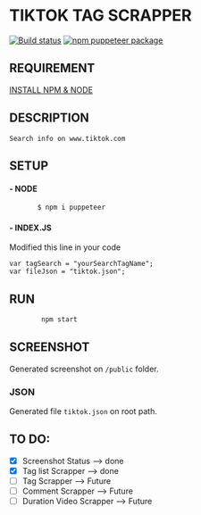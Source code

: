 # TIKTOK TAG SCRAPPER
[![Build status](https://github.com/puppeteer/puppeteer/workflows/CI/badge.svg)](https://github.com/puppeteer/puppeteer/actions?query=workflow%3ACI)
[![npm puppeteer package](https://img.shields.io/npm/v/puppeteer.svg)](https://npmjs.org/package/puppeteer)

## REQUIREMENT
[INSTALL NPM & NODE](https://nodejs.org/en/download/)

## DESCRIPTION
`Search info on www.tiktok.com`

## SETUP
#### - NODE
```bash
       $ npm i puppeteer
```
#### - INDEX.JS
Modified this line in your code
```
var tagSearch = "yourSearchTagName";
var fileJson = "tiktok.json";
```

## RUN
```bash
        npm start
```
## SCREENSHOT
Generated screenshot on `/public` folder.

### JSON
Generated file `tiktok.json` on root path.

## TO DO:
- [x] Screenshot Status --> done
- [x] Tag list Scrapper --> done
- [ ] Tag Scrapper --> Future
- [ ] Comment Scrapper --> Future
- [ ] Duration Video Scrapper --> Future
